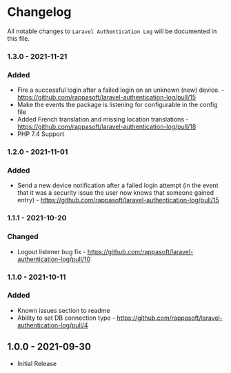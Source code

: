 # Changelog

All notable changes to `Laravel Authentication Log` will be documented in this file.

### 1.3.0 - 2021-11-21

### Added

- Fire a successful login after a failed login on an unknown (new) device. - https://github.com/rappasoft/laravel-authentication-log/pull/15
- Make the events the package is listening for configurable in the config file
- Added French translation and missing location translations - https://github.com/rappasoft/laravel-authentication-log/pull/18
- PHP 7.4 Support

### 1.2.0 - 2021-11-01

### Added

- Send a new device notification after a failed login attempt (in the event that it was a security issue the user now knows that someone gained entry) - https://github.com/rappasoft/laravel-authentication-log/pull/15

### 1.1.1 - 2021-10-20

### Changed

- Logout listener bug fix - https://github.com/rappasoft/laravel-authentication-log/pull/10

### 1.1.0 - 2021-10-11

### Added

- Known issues section to readme
- Ability to set DB connection type - https://github.com/rappasoft/laravel-authentication-log/pull/4

## 1.0.0 - 2021-09-30

- Initial Release
